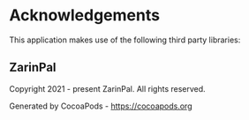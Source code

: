 # Acknowledgements
This application makes use of the following third party libraries:

## ZarinPal

Copyright 2021 - present ZarinPal. All rights reserved.

Generated by CocoaPods - https://cocoapods.org
